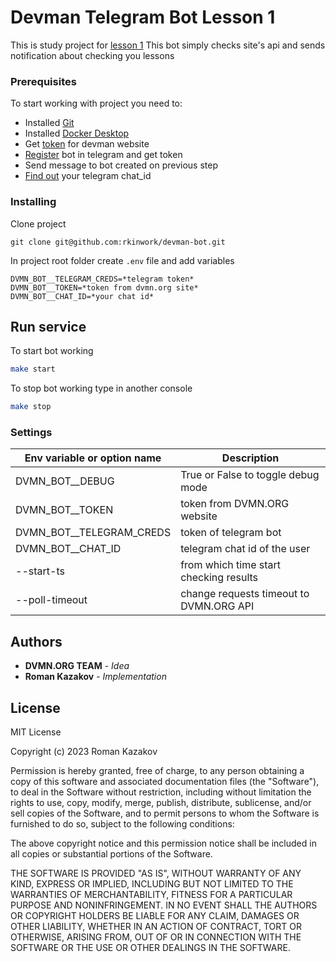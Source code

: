 # Devman Telegram Bot Lesson 1

This is study project for [lesson 1](https://dvmn.org/modules/chat-bots/lesson/devman-bot/)
This bot simply checks site's api and sends notification about checking you lessons

### Prerequisites

To start working with project you need to:

- Installed [Git](https://git-scm.com/)
- Installed [Docker Desktop](https://www.docker.com/)
- Get [token](https://dvmn.org/api/docs/) for devman website
- [Register](https://telegram.me/BotFather) bot in telegram and get token
- Send message to bot created on previous step
- [Find out](https://telegram.me/userinfobot) your telegram chat_id

### Installing

Clone project

```
git clone git@github.com:rkinwork/devman-bot.git
```

In project root folder create `.env` file and add variables

```
DVMN_BOT__TELEGRAM_CREDS=*telegram token*
DVMN_BOT__TOKEN=*token from dvmn.org site*
DVMN_BOT__CHAT_ID=*your chat id*
```

## Run service

To start bot working

```bash
make start
```

To stop bot working type in another console

```bash
make stop
```

### Settings

| Env variable or option name | Description                             |
|-----------------------------|-----------------------------------------|
| DVMN_BOT__DEBUG             | True or False to toggle debug mode      |
| DVMN_BOT__TOKEN             | token from DVMN.ORG website             |
| DVMN_BOT__TELEGRAM_CREDS    | token of telegram bot                   |
| DVMN_BOT__CHAT_ID           | telegram chat id of the user            |
| --start-ts                  | from which time start checking results  |
| --poll-timeout              | change requests timeout to DVMN.ORG API |

## Authors

* **DVMN.ORG TEAM** - *Idea*
* **Roman Kazakov** - *Implementation*

## License

MIT License

Copyright (c) 2023 Roman Kazakov

Permission is hereby granted, free of charge, to any person obtaining a copy of this software and associated
documentation files (the "Software"), to deal in the Software without restriction, including without limitation the
rights to use, copy, modify, merge, publish, distribute, sublicense, and/or sell copies of the Software, and to permit
persons to whom the Software is furnished to do so, subject to the following conditions:

The above copyright notice and this permission notice shall be included in all copies or substantial portions of the
Software.

THE SOFTWARE IS PROVIDED "AS IS", WITHOUT WARRANTY OF ANY KIND, EXPRESS OR IMPLIED, INCLUDING BUT NOT LIMITED TO THE
WARRANTIES OF MERCHANTABILITY, FITNESS FOR A PARTICULAR PURPOSE AND NONINFRINGEMENT. IN NO EVENT SHALL THE AUTHORS OR
COPYRIGHT HOLDERS BE LIABLE FOR ANY CLAIM, DAMAGES OR OTHER LIABILITY, WHETHER IN AN ACTION OF CONTRACT, TORT OR
OTHERWISE, ARISING FROM, OUT OF OR IN CONNECTION WITH THE SOFTWARE OR THE USE OR OTHER DEALINGS IN THE SOFTWARE.


